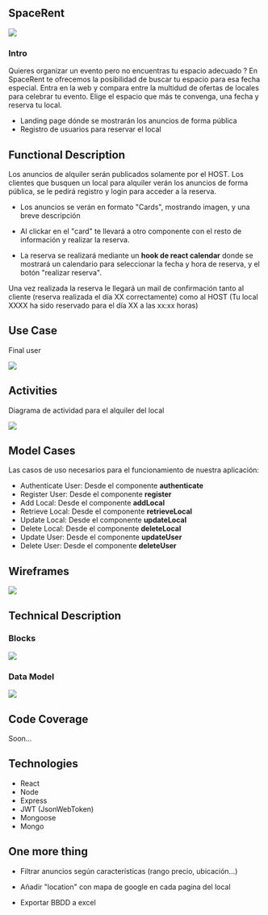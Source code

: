 ## SpaceRent

![](./assets/img/giphy.webp)

### Intro
Quieres organizar un evento pero no encuentras tu espacio adecuado ? En SpaceRent te ofrecemos la posibilidad de buscar tu espacio para esa fecha especial. Entra en la web y compara entre la multidud de ofertas de locales para celebrar tu evento. Elige el espacio que más te convenga, una fecha y reserva tu local.

- Landing page dónde se mostrarán los anuncios de forma pública
- Registro de usuarios para reservar el local


## Functional Description

Los anuncios de alquiler serán publicados solamente por el HOST. Los clientes que busquen un local para alquiler verán los anuncios de forma pública, se le pedirá registro y login para acceder a la reserva.

+ Los anuncios se verán en formato "Cards", mostrando imagen, y una breve descripción

+ Al clickar en el "card" te llevará a otro componente con el resto de información y realizar la reserva.

+ La reserva se realizará mediante un **hook de react calendar** donde se mostrará un calendario para seleccionar la fecha y hora de reserva, y el botón "realizar reserva".

Una vez realizada la reserva le llegará un mail de confirmación tanto al cliente (reserva realizada el día XX correctamente) como al HOST (Tu local XXXX ha sido reservado para el día XX a las xx:xx horas)

## Use Case

Final user

![](./assets/img/Use%20Case.jpeg)

## Activities

Diagrama de actividad para el alquiler del local

![](./assets/img/activities.jpeg)

## Model Cases

Las casos de uso necesarios para el funcionamiento de nuestra aplicación:

- Authenticate User: Desde el componente **authenticate**
- Register User: Desde el componente **register**
- Add Local: Desde el componente **addLocal**
- Retrieve Local: Desde el componente **retrieveLocal**
- Update Local: Desde el componente **updateLocal**
- Delete Local: Desde el componente **deleteLocal**
- Update User: Desde el componente **updateUser**
- Delete User: Desde el componente **deleteUser**

## Wireframes
![](./assets/img/figma.jpeg)

## Technical Description

### Blocks

![](./assets/img/blocks.jpeg)

### Data Model

![](./assets/img/data-model.jpeg)

## Code Coverage

Soon...

## Technologies

- React ![]()
- Node
- Express
- JWT (JsonWebToken)
- Mongoose
- Mongo

## One more thing

- Filtrar anuncios según características (rango precio, ubicación...)

- Añadir "location" con mapa de google en cada pagina del local

- Exportar BBDD a excel